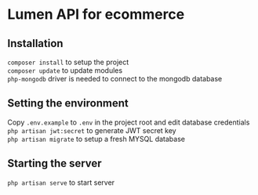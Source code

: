 # Lumen API for ecommerce

## Installation
`composer install` to setup the project  
`composer update` to update modules  
`php-mongodb` driver is needed to connect to the mongodb database  

## Setting the environment
Copy `.env.example` to `.env` in the project root and edit database credentials  
`php artisan jwt:secret` to generate JWT secret key  
`php artisan migrate` to setup a fresh MYSQL database  

## Starting the server
`php artisan serve` to start server  
